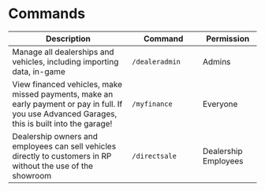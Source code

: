 # Commands

<table data-full-width="false"><thead><tr><th width="405">Description</th><th width="165.33333333333331">Command</th><th width="120">Permission</th></tr></thead><tbody><tr><td>Manage all dealerships and vehicles, including importing data, in-game</td><td><code>/dealeradmin</code></td><td>Admins</td></tr><tr><td>View financed vehicles, make missed payments, make an early payment or pay in full. If you use Advanced Garages, this is built into the garage!</td><td><code>/myfinance</code></td><td>Everyone</td></tr><tr><td>Dealership owners and employees can sell vehicles directly to customers in RP without the use of the showroom</td><td><code>/directsale</code></td><td>Dealership Employees</td></tr></tbody></table>
